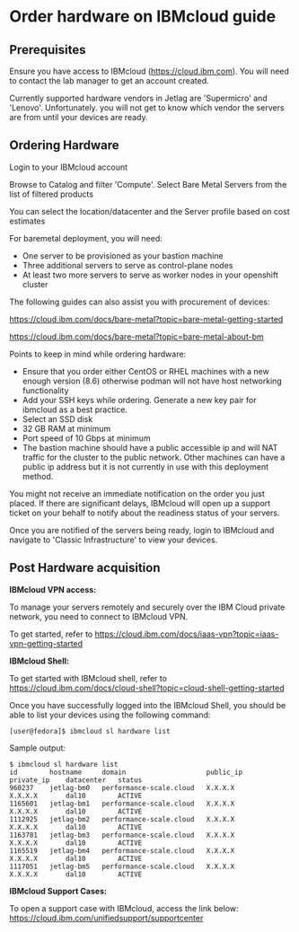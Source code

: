 # Order hardware on IBMcloud guide

## Prerequisites

Ensure you have access to IBMcloud (https://cloud.ibm.com). You will need to contact the lab manager to get an account created.

Currently supported hardware vendors in Jetlag are 'Supermicro' and 'Lenovo'. Unfortunately. you will not get to know which vendor the servers are from until your devices are ready.

## Ordering Hardware

Login to your IBMcloud account

Browse to Catalog and filter 'Compute'. Select Bare Metal Servers from the list of filtered products

You can select the location/datacenter and the Server profile based on cost estimates

For baremetal deployment, you will need:

- One server to be provisioned as your bastion machine
- Three additional servers to serve as control-plane nodes
- At least two more servers to serve as worker nodes in your openshift cluster

The following guides can also assist you with procurement of devices:

https://cloud.ibm.com/docs/bare-metal?topic=bare-metal-getting-started

https://cloud.ibm.com/docs/bare-metal?topic=bare-metal-about-bm

Points to keep in mind while ordering hardware:

- Ensure that you order either CentOS or RHEL machines with a new enough version (8.6) otherwise podman will not have host networking functionality
- Add your SSH keys while ordering. Generate a new key pair for ibmcloud as a best practice.
- Select an SSD disk
- 32 GB RAM at minimum
- Port speed of 10 Gbps at minimum
- The bastion machine should have a public accessible ip and will NAT traffic for the cluster to the public network. Other machines can have a public ip address but it is not currently in use with this deployment method.

You might not receive an immediate notification on the order you just placed.
If there are significant delays, IBMcloud will open up a support ticket on your behalf to notify about the readiness status of your servers.

Once you are notified of the servers being ready, login to IBMcloud and navigate to 'Classic Infrastructure' to view your devices.

## Post Hardware acquisition

**IBMcloud VPN access:**

To manage your servers remotely and securely over the IBM Cloud private network, you need to connect to IBMcloud VPN.

To get started, refer to https://cloud.ibm.com/docs/iaas-vpn?topic=iaas-vpn-getting-started

**IBMcloud Shell:**

To get started with IBMcloud shell, refer to https://cloud.ibm.com/docs/cloud-shell?topic=cloud-shell-getting-started

Once you have successfully logged into the IBMcloud Shell, you should be able to list your devices using the following command:

```console
[user@fedora]$ ibmcloud sl hardware list
```

Sample output:

```console
$ ibmcloud sl hardware list
id        hostname     domain                    public_ip        private_ip    datacenter   status
960237    jetlag-bm0   performance-scale.cloud   X.X.X.X          X.X.X.X       dal10        ACTIVE
1165601   jetlag-bm1   performance-scale.cloud   X.X.X.X          X.X.X.X       dal10        ACTIVE
1112925   jetlag-bm2   performance-scale.cloud   X.X.X.X          X.X.X.X       dal10        ACTIVE
1163781   jetlag-bm3   performance-scale.cloud   X.X.X.X          X.X.X.X       dal10        ACTIVE
1165519   jetlag-bm4   performance-scale.cloud   X.X.X.X          X.X.X.X       dal10        ACTIVE
1117051   jetlag-bm5   performance-scale.cloud   X.X.X.X          X.X.X.X       dal10        ACTIVE
```

**IBMcloud Support Cases:**

To open a support case with IBMcloud, access the link below:
https://cloud.ibm.com/unifiedsupport/supportcenter
